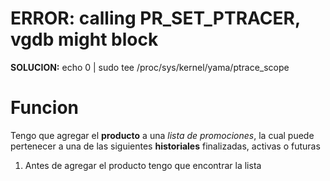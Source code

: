 # ERROR: calling PR_SET_PTRACER, vgdb might block
**SOLUCION:** 
echo 0 | sudo tee /proc/sys/kernel/yama/ptrace_scope




# Funcion

Tengo que agregar el **producto** a una _lista de promociones_, la cual puede pertenecer a una de las siguientes **historiales** finalizadas, activas o futuras

1. Antes de agregar el producto tengo que encontrar la lista